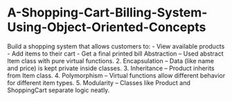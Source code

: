 # A-Shopping-Cart-Billing-System-Using-Object-Oriented-Concepts
 Build a shopping system that allows customers to:   - View available products   - Add items to their cart   - Get a final printed bill
Abstraction – Used abstract Item class with pure virtual functions.
2. Encapsulation – Data (like name and price) is kept private inside classes.
3. Inheritance – Product inherits from Item class.
4. Polymorphism – Virtual functions allow different behavior for different item types.
5. Modularity – Classes like Product and ShoppingCart separate logic neatly.
